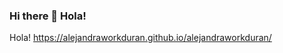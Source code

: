 ### Hi there 👋 Hola!
Hola!
https://alejandraworkduran.github.io/alejandraworkduran/
<!--
**alejandraworkduran/alejandraworkduran** is a ✨ _special_ ✨ repository because its `README.md` (this file) appears on your GitHub profile.
https://alejandraworkduran.github.io/alejandraworkduran/
Here are some ideas to get you started:

- 🔭 I’m currently working on ...
- 🌱 I’m currently learning ...
- 👯 I’m looking to collaborate on ...
- 🤔 I’m looking for help with ...
- 💬 Ask me about ...
- 📫 How to reach me: ...
- 😄 Pronouns: ...
- ⚡ Fun fact: ...
-->
